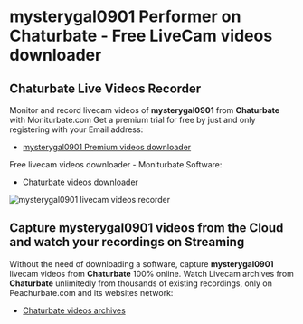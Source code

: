 # mysterygal0901 Performer on Chaturbate - Free LiveCam videos downloader

## Chaturbate Live Videos Recorder

Monitor and record livecam videos of **mysterygal0901** from **Chaturbate** with Moniturbate.com
Get a premium trial for free by just and only registering with your Email address:
* [mysterygal0901 Premium videos downloader](https://moniturbate.com/request-demo-licence-key.html)

Free livecam videos downloader - Moniturbate Software:
* [Chaturbate videos downloader](https://moniturbate.com/moniturbate-download-software.html)

![mysterygal0901 livecam videos recorder](https://peachurnet.com/templates/moniturbate-software.png)


## Capture mysterygal0901 videos from the Cloud and watch your recordings on Streaming

Without the need of downloading a software, capture **mysterygal0901** livecam videos from **Chaturbate** 100% online.
Watch Livecam archives from **Chaturbate** unlimitedly from thousands of existing recordings, only on Peachurbate.com and its websites network:
* [Chaturbate videos archives](https://peachurnet.com/)